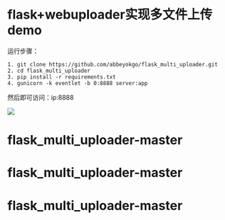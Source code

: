 # flask+webuploader实现多文件上传demo

运行步骤：
```
1. git clone https://github.com/abbeyokgo/flask_multi_uploader.git
2. cd flask_multi_uploader
3. pip install -r requirements.txt
4. gunicorn -k eventlet -b 0:8888 server:app
```
然后即可访问：ip:8888

![](http://wx2.sinaimg.cn/large/0060lm7Tly1fw5m7ppzh4g30wo0ko7wh.gif)
# flask_multi_uploader-master
# flask_multi_uploader-master
# flask_multi_uploader-master
